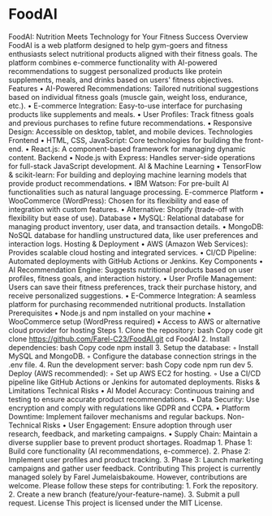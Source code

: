 # FoodAI
FoodAI: Nutrition Meets Technology for Your Fitness Success
Overview
FoodAI is a web platform designed to help gym-goers and fitness enthusiasts select nutritional products aligned with their fitness goals. The platform combines e-commerce functionality with AI-powered recommendations to suggest personalized products like protein supplements, meals, and drinks based on users' fitness objectives.
Features
    • AI-Powered Recommendations: Tailored nutritional suggestions based on individual fitness goals (muscle gain, weight loss, endurance, etc.).
    • E-commerce Integration: Easy-to-use interface for purchasing products like supplements and meals.
    • User Profiles: Track fitness goals and previous purchases to refine future recommendations.
    • Responsive Design: Accessible on desktop, tablet, and mobile devices.
Technologies
Frontend
    • HTML, CSS, JavaScript: Core technologies for building the front-end.
    • React.js: A component-based framework for managing dynamic content.
Backend
    • Node.js with Express: Handles server-side operations for full-stack JavaScript development.
AI & Machine Learning
    • TensorFlow & scikit-learn: For building and deploying machine learning models that provide product recommendations.
    • IBM Watson: For pre-built AI functionalities such as natural language processing.
E-commerce Platform
    • WooCommerce (WordPress): Chosen for its flexibility and ease of integration with custom features.
    • Alternative: Shopify (trade-off with flexibility but ease of use).
Database
    • MySQL: Relational database for managing product inventory, user data, and transaction details.
    • MongoDB: NoSQL database for handling unstructured data, like user preferences and interaction logs.
Hosting & Deployment
    • AWS (Amazon Web Services): Provides scalable cloud hosting and integrated services.
    • CI/CD Pipeline: Automated deployments with GitHub Actions or Jenkins.
Key Components
    • AI Recommendation Engine: Suggests nutritional products based on user profiles, fitness goals, and interaction history.
    • User Profile Management: Users can save their fitness preferences, track their purchase history, and receive personalized suggestions.
    • E-Commerce Integration: A seamless platform for purchasing recommended nutritional products.
Installation
Prerequisites
    • Node.js and npm installed on your machine
    • WooCommerce setup (WordPress required)
    • Access to AWS or alternative cloud provider for hosting
Steps
    1. Clone the repository:
       bash
       Copy code
       git clone https://github.com/Farel-C23/FoodAI.git
       cd FoodAI
    2. Install dependencies:
       bash
       Copy code
       npm install
    3. Setup the database:
        ◦ Install MySQL and MongoDB.
        ◦ Configure the database connection strings in the .env file.
    4. Run the development server:
       bash
       Copy code
       npm run dev
    5. Deploy (AWS recommended):
        ◦ Set up AWS EC2 for hosting.
        ◦ Use a CI/CD pipeline like GitHub Actions or Jenkins for automated deployments.
Risks & Limitations
Technical Risks
    • AI Model Accuracy: Continuous training and testing to ensure accurate product recommendations.
    • Data Security: Use encryption and comply with regulations like GDPR and CCPA.
    • Platform Downtime: Implement failover mechanisms and regular backups.
Non-Technical Risks
    • User Engagement: Ensure adoption through user research, feedback, and marketing campaigns.
    • Supply Chain: Maintain a diverse supplier base to prevent product shortages.
Roadmap
    1. Phase 1: Build core functionality (AI recommendations, e-commerce).
    2. Phase 2: Implement user profiles and product tracking.
    3. Phase 3: Launch marketing campaigns and gather user feedback.
Contributing
This project is currently managed solely by Farel Jumelaisbakoume. However, contributions are welcome. Please follow these steps for contributing:
    1. Fork the repository.
    2. Create a new branch (feature/your-feature-name).
    3. Submit a pull request.
License
This project is licensed under the MIT License.
